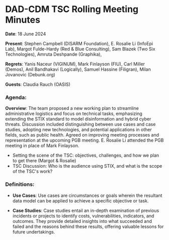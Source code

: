 # DAD-CDM TSC Rolling Meeting Minutes

**Date**: 18 June 2024

**Present**: Stephen Campbell (DISARM Foundation), E. Rosalie Li (InfoEpi Lab), Margot Fulde-Hardy (Red & Blue Consulting), Sam Blazek (Two Six Technologies), Amruta Deshpande (Graphika),

**Regrets**: Yanis Naceur (VIGINUM), Mark Finlayson (FIU), Carl Miller (Demos), Anil Bandhakavi (Logically), Samuel Hassine (Filigran), Milan Jovanovic (Debunk.org)

**Guests**: Claudia Rauch (OASIS)


### Agenda:

**Overview**: The team proposed a new working plan to streamline administrative logistics and focus on technical tasks, emphasizing extending the STIX standard to model disinformation and hybrid cyber threats. Discussion included distinguishing between use cases and case studies, adopting new technologies, and potential applications in other fields, such as public health. Agreed on improving meeting processes and representation at the upcoming PGB meeting. E. Rosalie Li attended the PGB meeting in place of Mark Finlayson.

* Setting the scene of the TSC: objectives, challenges, and how we plan to get there (Margot & Rosalie)
* TSC Discussion: Who is the audience using STIX, and what is the scope of the TSC's work?

### Definitions:

- **Use Cases**: Use cases are circumstances or goals wherein the resultant data model can be applied to achieve a specific objective or task.

- **Case Studies**: Case studies entail an in-depth examination of previous incidents or projects to identify costs, vulnerabilities, indicators, and outcomes. They provide detailed insights into what succeeded and failed and the reasons behind these results, offering valuable lessons for future undertakings.

